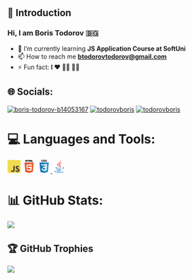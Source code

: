 <h2 align="left">👋 Introduction</h1>

<h3 align="left">Hi, I am Boris Todorov 🇧🇬</h2>

- 🌱 I’m currently learning **JS Application Course at SoftUni**
- 📫 How to reach me **btodorovtodorov@gmail.com**
- ⚡ Fun fact: **I ♥ 🏃‍♂️ 🚵‍♂️**


## 🌐 Socials:
<a href="https://linkedin.com/in/boris-todorov-b14053167" target="blank"><img align="center" src="https://raw.githubusercontent.com/rahuldkjain/github-profile-readme-generator/master/src/images/icons/Social/linked-in-alt.svg" alt="boris-todorov-b14053167" height="20" width="30" /></a>
<a href="https://fb.com/todorovboris" target="blank"><img align="center" src="https://raw.githubusercontent.com/rahuldkjain/github-profile-readme-generator/master/src/images/icons/Social/facebook.svg" alt="todorovboris" height="20" width="30" /></a>
<a href="https://instagram.com/todorovboris" target="blank"><img align="center" src="https://raw.githubusercontent.com/rahuldkjain/github-profile-readme-generator/master/src/images/icons/Social/instagram.svg" alt="todorovboris" height="20" width="30" /></a>


# 💻 Languages and Tools:
<a href="https://developer.mozilla.org/en-US/docs/Web/JavaScript" target="_blank" rel="noreferrer"> <img src="https://raw.githubusercontent.com/devicons/devicon/master/icons/javascript/javascript-original.svg" alt="javascript" width="30" height="30"/></a>
<a href="https://www.w3.org/html/" target="_blank" rel="noreferrer"> <img src="https://raw.githubusercontent.com/devicons/devicon/master/icons/html5/html5-original-wordmark.svg" alt="html5" width="30" height="30"/></a>
<a href="https://www.w3schools.com/css/" target="_blank" rel="noreferrer"> <img src="https://raw.githubusercontent.com/devicons/devicon/master/icons/css3/css3-original-wordmark.svg" alt="css3" width="30" height="30"/> </a>
<a href="https://www.java.com" target="_blank" rel="noreferrer"> <img src="https://raw.githubusercontent.com/devicons/devicon/master/icons/java/java-original.svg" alt="java" width="30" height="30"/></a>


# 📊 GitHub Stats:
![](https://github-readme-stats.vercel.app/api/top-langs/?username=todorovboris&theme=dark&hide_border=false&include_all_commits=false&count_private=false&layout=compact)


## 🏆 GitHub Trophies
![](https://github-profile-trophy.vercel.app/?username=todorovboris&theme=dark&no-frame=false&no-bg=false&margin-w=4)
